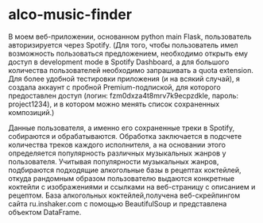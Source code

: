 # alco-music-finder

В моем веб-приложении, основанном python main Flask, пользователь авторизируется через Spotify. (Для того, чтобы пользователь имел возможность пользоваться предложением, необходимо открыть ему доступ в development mode в Spotify Dashboard, а для большого количества пользователей необходимо запрашивать a quota extension. Для более удобной тестировки приложения (и на всякий случай), я создала аккаунт с пробной Premium-подпиской, для которого предоставлен доступ (логин: fzm0dxza4t8mrv7k9ecpzdkle, пароль: project1234), и в котором можно менять список сохраненных композиций.)

Данные пользователя, а именно его сохраненные треки в Spotify, собираются и обрабатываются. Обработка заключается в подсчете количества треков каждого исполнителя, а на основании этого определяется популярность различных музыкальных жанров у пользователя. Учитывая популярности музыкальных жанров, подбираются подходящие алкогольные базы в рецептах коктейлей, откуда рандомным образом пользователю выдаются конкретные коктейли с изображениями и ссылками на веб-страницу с описанием и рецептом. База алкогольных коктейлей,получена веб-скрейпингом сайта ru.inshaker.com с помощью BeautifulSoup и представлена объектом DataFrame.
